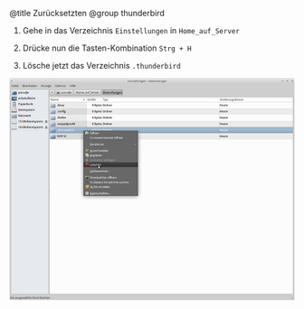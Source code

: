 ﻿@title Zurücksetzten
@group thunderbird

1. Gehe in das Verzeichnis `Einstellungen` in `Home_auf_Server`

2. Drücke nun die Tasten-Kombination `Strg + H`

3. Lösche jetzt das Verzeichnis `.thunderbird`

  ![Screenshot 1](screen1.png)
